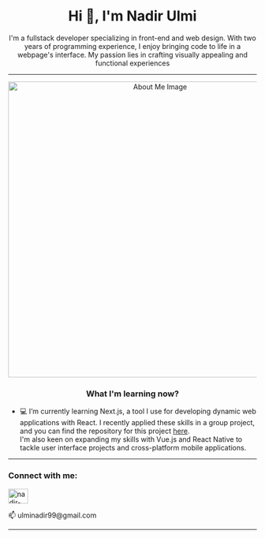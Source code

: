 <h1 align="center">Hi 👋, I'm Nadir Ulmi</h1>
<p align="center">I'm a fullstack developer specializing in front-end and web design. With two years of programming experience, I enjoy bringing code to life in a webpage's interface. My passion lies in crafting visually appealing and functional experiences</p>
<hr>

<p align="center">
    <img src="https://github.com/nadirulmi/nadirulmi/blob/main/assets/106765602/b1b8e779-8aeb-4ac7-9ce2-b01c9a594aa9.png" alt="About Me Image" width="600"/>
</p>

<h3 align="center">What I'm learning now?</h3>

- 💻 I’m currently learning Next.js, a tool I use for developing dynamic web applications with React. I recently applied these skills in a group project, and you can find the repository for this project [here](https://github.com/SebaGatti91/PF-GreenWave-Front).<br>
I'm also keen on expanding my skills with Vue.js and React Native to tackle user interface projects and cross-platform mobile applications.

<hr>

<h3 align="left">Connect with me:</h3>
<p align="left">
    <a href="https://linkedin.com/in/nadir-yamila-ulmi-38b017227" target="blank">
        <img align="center" src="https://raw.githubusercontent.com/rahuldkjain/github-profile-readme-generator/master/src/images/icons/Social/linked-in-alt.svg" alt="nadir-yamila-ulmi-38b017227" height="30" width="40" />
    </a>
</p>
<p>📫 ulminadir99@gmail.com </p>

<hr>


